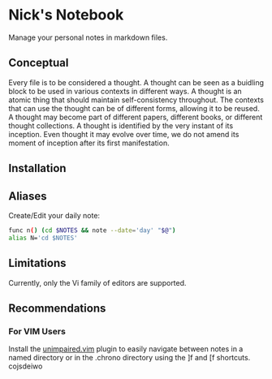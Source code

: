 # Nick's Notebook

Manage your personal notes in markdown files.

## Conceptual

Every file is to be considered a thought. A thought can be seen as a buidling
block to be used in various contexts in different ways. A thought is an atomic
thing that should maintain self-consistency throughout. The contexts that can
use the thought can be of different forms, allowing it to be reused. A thought
may become part of different papers, different books, or different thought
collections. A thought is identified by the very instant of its inception. Even
thought it may evolve over time, we do not amend its moment of inception after
its first manifestation.

## Installation

## Aliases

Create/Edit your daily note:
``` sh
func n() (cd $NOTES && note --date='day' "$@")
alias N='cd $NOTES'
```

## Limitations

Currently, only the Vi family of editors are supported.

## Recommendations

### For VIM Users

Install the [unimpaired.vim](github.com/tpope/vim-unimpaired) plugin to easily
navigate between notes in a named directory or in the .chrono directory using
the ]f and [f shortcuts.
cojsdeiwo
